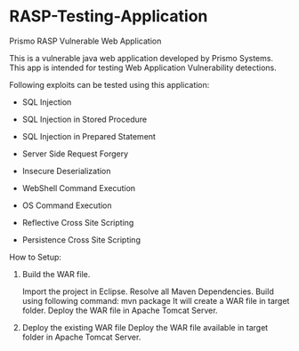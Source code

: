 # RASP-Testing-Application

Prismo RASP Vulnerable Web Application

This is a vulnerable java web application developed by Prismo Systems. This app is intended for testing Web Application Vulnerability detections. 

Following exploits can be tested using this application:

* SQL Injection

* SQL Injection in Stored Procedure

* SQL Injection in Prepared Statement

* Server Side Request Forgery

* Insecure Deserialization

* WebShell Command Execution

* OS Command Execution

* Reflective Cross Site Scripting

* Persistence Cross Site Scripting

How to Setup:
1. Build the WAR file.

	Import the project in Eclipse. Resolve all Maven Dependencies.
	Build using following command:
		mvn package
		It will create a WAR file in target folder.
	Deploy the WAR file in Apache Tomcat Server.

2. Deploy the existing WAR file
	Deploy the WAR file available in target folder in Apache Tomcat Server.
